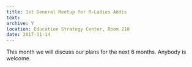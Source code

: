 ```yaml
---
title: 1st General Meetup for R-Ladies Addis
text: 
archive: Y
location: Education Strategy Center, Room 210
date: 2017-11-14
---
```

This month we will discuss our plans for the next 6 months. Anybody is welcome.
